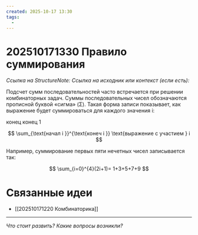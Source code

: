 ```yaml
---
created: 2025-10-17 13:30
tags:
  - 
---
```

# 202510171330 Правило суммирования

*Ссылка на StructureNote:*
*Ссылка на исходник или контекст (если есть):*

Подсчет сумм последовательностей часто встречается при решении комбинаторных задач. Суммы последовательных чисел обозначаются прописной буквой «сигма» (Σ). Такая форма записи показывает, как выражение будет суммироваться для каждого значения i:

конец конец 1

$$
\sum_{\text{начал i }}^{\text{конеч i }} \text{выражение с участием } i 
$$

Например, суммирование первых пяти нечетных чисел записывается так:

$$
\sum_{i=0}^{4}(2i+1)= 1+3+5+7+9 
$$

# Связанные идеи

- [[202510171220 Комбинаторика]] 
---

*Что стоит развить? Какие вопросы возникли?*
